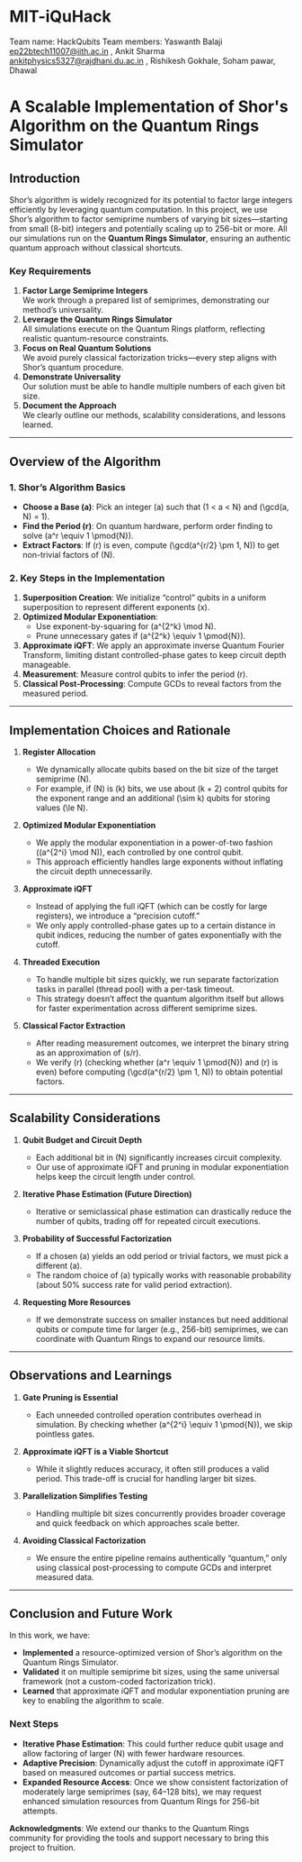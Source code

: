 # MIT-iQuHack

Team name: HackQubits
Team members: Yaswanth Balaji ep22btech11007@iith.ac.in
, Ankit Sharma ankitphysics5327@rajdhani.du.ac.in  , Rishikesh Gokhale, Soham pawar, Dhawal

# A Scalable Implementation of Shor's Algorithm on the Quantum Rings Simulator

## Introduction
Shor’s algorithm is widely recognized for its potential to factor large integers efficiently by leveraging quantum computation. In this project, we use Shor’s algorithm to factor semiprime numbers of varying bit sizes—starting from small (8-bit) integers and potentially scaling up to 256-bit or more. All our simulations run on the **Quantum Rings Simulator**, ensuring an authentic quantum approach without classical shortcuts.

### Key Requirements
1. **Factor Large Semiprime Integers**  
   We work through a prepared list of semiprimes, demonstrating our method’s universality.
2. **Leverage the Quantum Rings Simulator**  
   All simulations execute on the Quantum Rings platform, reflecting realistic quantum-resource constraints.
3. **Focus on Real Quantum Solutions**  
   We avoid purely classical factorization tricks—every step aligns with Shor’s quantum procedure.
4. **Demonstrate Universality**  
   Our solution must be able to handle multiple numbers of each given bit size.
5. **Document the Approach**  
   We clearly outline our methods, scalability considerations, and lessons learned.

---

## Overview of the Algorithm

### 1. Shor’s Algorithm Basics
- **Choose a Base \(a\)**: Pick an integer \(a\) such that \(1 < a < N\) and \(\gcd(a, N) = 1\).  
- **Find the Period \(r\)**: On quantum hardware, perform order finding to solve \(a^r \equiv 1 \pmod{N}\).  
- **Extract Factors**: If \(r\) is even, compute \(\gcd(a^{r/2} \pm 1, N)\) to get non-trivial factors of \(N\).

### 2. Key Steps in the Implementation
1. **Superposition Creation**: We initialize “control” qubits in a uniform superposition to represent different exponents \(x\).  
2. **Optimized Modular Exponentiation**: 
   - Use exponent-by-squaring for \(a^{2^k} \mod N\).  
   - Prune unnecessary gates if \(a^{2^k} \equiv 1 \pmod{N}\).  
3. **Approximate iQFT**: We apply an approximate inverse Quantum Fourier Transform, limiting distant controlled-phase gates to keep circuit depth manageable.  
4. **Measurement**: Measure control qubits to infer the period \(r\).  
5. **Classical Post-Processing**: Compute GCDs to reveal factors from the measured period.

---

## Implementation Choices and Rationale

1. **Register Allocation**  
   - We dynamically allocate qubits based on the bit size of the target semiprime \(N\).  
   - For example, if \(N\) is \(k\) bits, we use about \(k + 2\) control qubits for the exponent range and an additional \(\sim k\) qubits for storing values \(\le N\).

2. **Optimized Modular Exponentiation**  
   - We apply the modular exponentiation in a power-of-two fashion (\(a^{2^i} \mod N\)), each controlled by one control qubit.  
   - This approach efficiently handles large exponents without inflating the circuit depth unnecessarily.

3. **Approximate iQFT**  
   - Instead of applying the full iQFT (which can be costly for large registers), we introduce a “precision cutoff.”  
   - We only apply controlled-phase gates up to a certain distance in qubit indices, reducing the number of gates exponentially with the cutoff.

4. **Threaded Execution**  
   - To handle multiple bit sizes quickly, we run separate factorization tasks in parallel (thread pool) with a per-task timeout.  
   - This strategy doesn’t affect the quantum algorithm itself but allows for faster experimentation across different semiprime sizes.

5. **Classical Factor Extraction**  
   - After reading measurement outcomes, we interpret the binary string as an approximation of \(s/r\).  
   - We verify \(r\) (checking whether \(a^r \equiv 1 \pmod{N}\) and \(r\) is even) before computing \(\gcd(a^{r/2} \pm 1, N)\) to obtain potential factors.

---

## Scalability Considerations

1. **Qubit Budget and Circuit Depth**  
   - Each additional bit in \(N\) significantly increases circuit complexity.  
   - Our use of approximate iQFT and pruning in modular exponentiation helps keep the circuit length under control.

2. **Iterative Phase Estimation (Future Direction)**  
   - Iterative or semiclassical phase estimation can drastically reduce the number of qubits, trading off for repeated circuit executions.

3. **Probability of Successful Factorization**  
   - If a chosen \(a\) yields an odd period or trivial factors, we must pick a different \(a\).  
   - The random choice of \(a\) typically works with reasonable probability (about 50% success rate for valid period extraction).

4. **Requesting More Resources**  
   - If we demonstrate success on smaller instances but need additional qubits or compute time for larger (e.g., 256-bit) semiprimes, we can coordinate with Quantum Rings to expand our resource limits.

---

## Observations and Learnings

1. **Gate Pruning is Essential**  
   - Each unneeded controlled operation contributes overhead in simulation. By checking whether \(a^{2^i} \equiv 1 \pmod{N}\), we skip pointless gates.

2. **Approximate iQFT is a Viable Shortcut**  
   - While it slightly reduces accuracy, it often still produces a valid period. This trade-off is crucial for handling larger bit sizes.

3. **Parallelization Simplifies Testing**  
   - Handling multiple bit sizes concurrently provides broader coverage and quick feedback on which approaches scale better.

4. **Avoiding Classical Factorization**  
   - We ensure the entire pipeline remains authentically “quantum,” only using classical post-processing to compute GCDs and interpret measured data.

---

## Conclusion and Future Work

In this work, we have:
- **Implemented** a resource-optimized version of Shor’s algorithm on the Quantum Rings Simulator.
- **Validated** it on multiple semiprime bit sizes, using the same universal framework (not a custom-coded factorization trick).
- **Learned** that approximate iQFT and modular exponentiation pruning are key to enabling the algorithm to scale.

### Next Steps
- **Iterative Phase Estimation**: This could further reduce qubit usage and allow factoring of larger \(N\) with fewer hardware resources.  
- **Adaptive Precision**: Dynamically adjust the cutoff in approximate iQFT based on measured outcomes or partial success metrics.  
- **Expanded Resource Access**: Once we show consistent factorization of moderately large semiprimes (say, 64–128 bits), we may request enhanced simulation resources from Quantum Rings for 256-bit attempts.

**Acknowledgments**: We extend our thanks to the Quantum Rings community for providing the tools and support necessary to bring this project to fruition.
